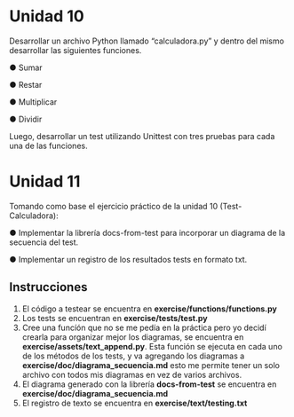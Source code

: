 # Unidad 10
Desarrollar un archivo Python llamado “calculadora.py” y dentro del
mismo desarrollar las siguientes funciones.

● Sumar

● Restar

● Multiplicar

● Dividir

Luego, desarrollar un test utilizando Unittest con tres pruebas para
cada una de las funciones.

# Unidad 11
Tomando como base el ejercicio práctico de la unidad 10
(Test-Calculadora):

● Implementar la librería docs-from-test para incorporar un diagrama
de la secuencia del test.

● Implementar un registro de los resultados tests en formato txt.
## Instrucciones
1. El código a testear se encuentra en **exercise/functions/functions.py**
2. Los tests se encuentran en  **exercise/tests/test.py** 
3. Cree una funcíón que no se me pedía en la práctica pero yo decidí crearla 
para organizar mejor los diagramas, se encuentra en **exercise/assets/text_append.py**.
Esta función se ejecuta en cada uno de los métodos de los tests, y va agregando los
diagramas a **exercise/doc/diagrama_secuencia.md** esto me permite tener un solo
archivo con todos mis diagramas en vez de varios archivos.
4. El diagrama generado con la librería **docs-from-test** se encuentra en 
**exercise/doc/diagrama_secuencia.md**
5. El registro de texto se encuentra en **exercise/text/testing.txt**
